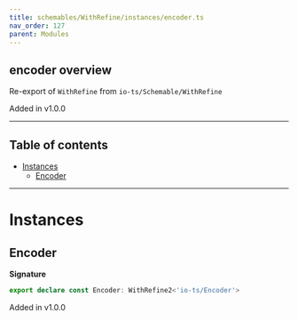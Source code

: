 ```yaml
---
title: schemables/WithRefine/instances/encoder.ts
nav_order: 127
parent: Modules
---
```


## encoder overview

Re-export of `WithRefine` from `io-ts/Schemable/WithRefine`

Added in v1.0.0

---

<h2 class="text-delta">Table of contents</h2>

- [Instances](#instances)
  - [Encoder](#encoder)

---

# Instances

## Encoder

**Signature**

```ts
export declare const Encoder: WithRefine2<'io-ts/Encoder'>
```

Added in v1.0.0

